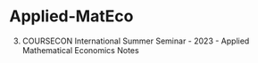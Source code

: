 # Applied-MatEco
3. COURSECON International Summer Seminar - 2023 - Applied Mathematical Economics Notes
